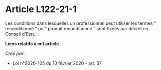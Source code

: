 # Article L122-21-1

Les conditions dans lesquelles un professionnel peut utiliser les termes “ reconditionné ” ou “ produit reconditionné ” sont
fixées par décret en Conseil d'Etat.

**Liens relatifs à cet article**

_Créé par_:

  - Loi n°2020-105 du 10 février 2020 - art. 37

